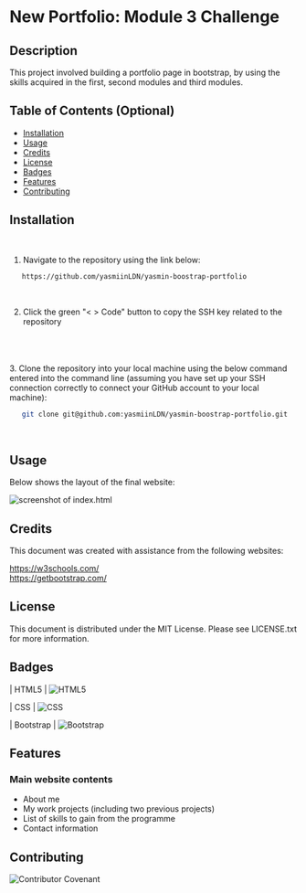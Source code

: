# New Portfolio: Module 3 Challenge

## Description 

This project involved building a portfolio page in bootstrap, by using the skills acquired in the first, second modules and third modules.

## Table of Contents (Optional)

* [Installation](#installation)
* [Usage](#usage)
* [Credits](#credits)
* [License](#license)
* [Badges](#badges)
* [Features](#features)
* [Contributing](#contributing)

## Installation
<br>

1. Navigate to the repository using the link below: 

```sh
   https://github.com/yasmiinLDN/yasmin-boostrap-portfolio
   ```
<br>

2. Click the green "< > Code" button to copy the SSH key related to the repository
<br>
<br>
<br>
3. Clone the repository into your local machine using the below command entered into the command line (assuming you have set up your SSH connection correctly to connect your GitHub account to your local machine):

```sh
   git clone git@github.com:yasmiinLDN/yasmin-boostrap-portfolio.git
   ```
<br>


## Usage 

Below shows the layout of the final website:

![screenshot of index.html](./images/Site-screenshot.png)


## Credits

This document was created with assistance from the following websites:

https://w3schools.com/
<br>
https://getbootstrap.com/



## License

This document is distributed under the MIT License. Please see LICENSE.txt for more information.

## Badges

| HTML5            | ![HTML5](https://img.shields.io/badge/html5-%23E34F26.svg?style=for-the-badge&logo=html5&logoColor=white)   

| CSS            | ![CSS](https://img.shields.io/badge/CSS-239120?&style=for-the-badge&logo=css3&logoColor=white) 

| Bootstrap            | ![Bootstrap](https://img.shields.io/badge/Bootstrap-563D7C?style=for-the-badge&logo=bootstrap&logoColor=white) 


## Features

### Main website contents
- About me
- My work projects (including two previous projects)
- List of skills to gain from the programme
- Contact information

## Contributing

![Contributor Covenant](https://img.shields.io/badge/Contributor%20Covenant-2.1-4baaaa.svg)  

